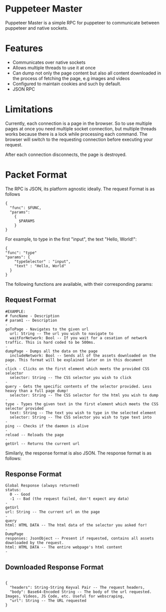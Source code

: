 # Puppeteer Master
Puppeteer Master is a simple RPC for puppeteer to communicate between puppeteer and native sockets. 

# Features
  - Communicates over native sockets
  - Allows multiple threads to use it at once
  - Can dump not only the page content but also all content downloaded in the process of fetching the page, e.g images and videos
  - Configured to maintain cookies and such by default.
  - JSON RPC

# Limitations
Currently, each connection is a page in the browser. So to use multiple pages at once you need multiple socket connection, but multiple threads works because there is a lock while processing each command. The browser will switch to the requesting connection before executing your request. 

After each connection disconnects, the page is destroyed.


# Packet Format
The RPC is JSON, its platform agnostic ideally. The request Format is as follows
```
{
  "func": $FUNC,
  "params":
    {
      $PARAMS
    } 
}
```
For example, to type in the first "input", the text "Hello, World!":
```
{
"func": "type"
"params": {
    "typeSelector" : "input",
    "text" : "Hello, World"
  }
}
```
The following functions are available, with their corresponding params:
## Request Format
```
#EXAMPLE:
# funcName - Description 
# param1 -- Description
-
goToPage - Navigates to the given url
  url: String -- The url you wish to navigate to
  waitForNetwork: Bool -- If you wait for a cesation of network traffic. This is hard coded to be 500ms.
-
dumpPage - Dumps all the data on the page
  includeNetwork: Bool -- Sends all of the assets downloaded on the page. This format will be explained later on in this document
-
click - Clicks on the first element which meets the provided CSS selector
  selector: String -- The CSS selector you wish to click
-
query - Gets the specific contents of the selector provided. Less heavy than a full page dump!
  selector: String -- The CSS selector for the html you wish to dump
-
type - Types the given text in the first element which meets the CSS selector provided
  text: String -- The text you wish to type in the selected element
  selector: String -- The CSS selector you wish to type text into
-
ping -- Checks if the daemon is alive
-
reload -- Reloads the page
-
getUrl -- Returns the current url
```
Similarly, the response format is also JSON. The response format is as follows: 
## Response Format
```
Global Response (always returned)
status:
  0 -- Good
  -1 -- Bad (the request failed, don't expect any data)
-
getUrl
url: String -- The current url on the page
-
query
html: HTML DATA -- The html data of the selector you asked for!
-
DumpPage
responses: JsonObject -- Present if requested, contains all assets downloaded by the request.
html: HTML DATA -- The entire webpage's html content
-
```
## Downloaded Response Format
```

{
  "headers": String-String Keyval Pair -- The request headers,
  "body": Base64-Encoded String -- The body of the url requested. Images, Videos, JS Code, etc. Useful for webscraping,
  "url": String -- The URL requested
}
```

